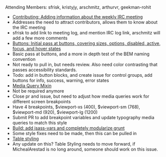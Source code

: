 Attending Members: sfrisk, kristyjy, arschmitz, arthurvr, geekman-rohit

* [Contributing: Adding information about the weekly IRC meeting](https://github.com/jquery/css-chassis/pull/100)
 * Addresses the need to attract contributors, allows them to know about the IRC meeting
 * sfrisk to add link to meeting log, and mention IRC log link, arschmitz will add a few more comments
* [Buttons: Initial pass at buttons, covering sizes, options, disabled, active, focus, and hover states](https://github.com/jquery/css-chassis/pull/97)
 * Basic pass at buttons, and a more in depth test of the BEM naming convention
 * Not ready to pull in, but needs review. Also need color contrasting that passes accessibility standards.
 * Todo: add in button blocks, and create issue for control groups, add buttons for info, success, warning, error states
* [Media Query Mixin](https://github.com/jquery/css-chassis/pull/94)
 * Not be required anymore
 * Close pr and issue, but need to adjust how media queries work for different screen breakpoints
 * Have 4 breakpoints, $viewport-xs (400), $viewport-sm (768), $viewport-md (920), $viewport-lg (1200)
 * Submit PR to add breakpoint variables and update typography media queries to match this style
* [Build: add jsass-vars and completely modularize grunt](https://github.com/jquery/css-chassis/pull/89)
 * Some style fixes need to be made, then this can be pulled in
* [Table styling](https://github.com/jquery/css-chassis/pull/69)
 * Any update on this?  Table Styling needs to move forward, if MichealArestad is no long around, someone should work on this issue.
